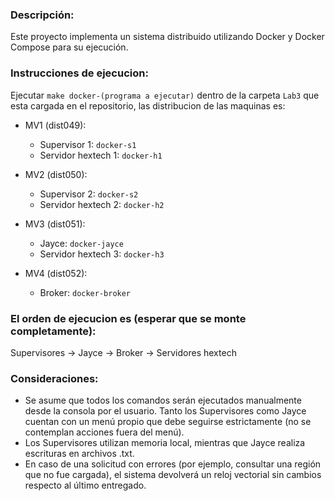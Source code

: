 ### Descripción:
Este proyecto implementa un sistema distribuido utilizando Docker y Docker Compose para su ejecución.

### Instrucciones de ejecucion:
Ejecutar `make docker-(programa a ejecutar)` dentro de la carpeta `Lab3` que esta cargada en el repositorio, las distribucion de las maquinas es:

- MV1 (dist049):
  - Supervisor 1: `docker-s1`
  - Servidor hextech 1: `docker-h1`


- MV2 (dist050):
  - Supervisor 2: `docker-s2`
  - Servidor hextech 2: `docker-h2`


- MV3 (dist051):
  - Jayce: `docker-jayce`
  - Servidor hextech 3: `docker-h3`


- MV4 (dist052):
  - Broker: `docker-broker`

### El orden de ejecucion es (esperar que se monte completamente):

Supervisores -> Jayce -> Broker -> Servidores hextech

### Consideraciones:
- Se asume que todos los comandos serán ejecutados manualmente desde la consola por el usuario. Tanto los Supervisores como Jayce cuentan con un menú propio que debe seguirse estrictamente (no se contemplan acciones fuera del menú).
- Los Supervisores utilizan memoria local, mientras que Jayce realiza escrituras en archivos .txt.
- En caso de una solicitud con errores (por ejemplo, consultar una región que no fue cargada), el sistema devolverá un reloj vectorial sin cambios respecto al último entregado.

